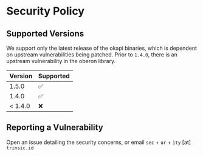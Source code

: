 # Security Policy

## Supported Versions

We support only the latest release of the okapi binaries, which is dependent on upstream vulnerabilities being patched. Prior to `1.4.0`, there is an upstream vulnerability in the oberon library.

| Version | Supported          |
| ------- | ------------------ |
| 1.5.0   | :white_check_mark: |
| 1.4.0   | :white_check_mark: |
| < 1.4.0 | :x:                |

## Reporting a Vulnerability

Open an issue detailing the security concerns, or email `sec` + `ur` + `ity` [at] `trinsic.id`
